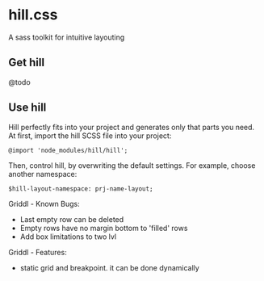 # hill.css

A sass toolkit for intuitive layouting

## Get hill

@todo

## Use hill

Hill perfectly fits into your project and generates only that parts you need.
At first, import the hill SCSS file into your project:

```
@import 'node_modules/hill/hill';
```

Then, control hill, by overwriting the default settings. For example, choose another namespace:

```
$hill-layout-namespace: prj-name-layout;
```

Griddl - Known Bugs:
- Last empty row can be deleted
- Empty rows have no margin bottom to 'filled' rows
- Add box limitations to two lvl


Griddl - Features:
- static grid and breakpoint. it can be done dynamically
